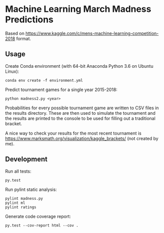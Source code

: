 # Machine Learning March Madness Predictions

Based on https://www.kaggle.com/c/mens-machine-learning-competition-2018 format.

## Usage

Create Conda environment (with 64-bit Anaconda Python 3.6 on Ubuntu Linux):

`conda env create -f environment.yml`

Predict tournament games for a single year 2015-2018:

`python madness2.py <year>`

Probabilities for every possible tournament game are written to CSV files in the results directory. These are then used to simulate the tournament and the results are printed to the console to be used for filling out a traditional bracket.

A nice way to check your results for the most recent tournament is https://www.marksmath.org/visualization/kaggle_brackets/ (not created by me).

## Development

Run all tests:

`py.test`

Run pylint static analysis:

```
pylint madness.py
pylint ml
pylint ratings
```

Generate code coverage report:

`py.test --cov-report html --cov .`
